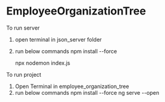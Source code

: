 # EmployeeOrganizationTree

To run server

1. open terminal in json_server folder
2. run below commands
    npm install --force
    
    
    npx nodemon index.js


To run project

1. Open Terminal in employee_organization_tree
2. run below commands
    npm install --force
    ng serve --open
